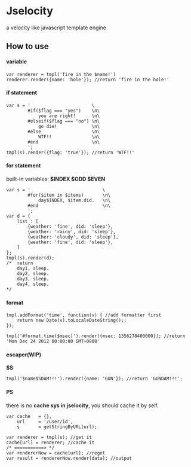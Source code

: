 Jselocity
=========

a velocity like javascript template engine

How to use
----------

#### variable ####
	var renderer = tmpl('fire in the $name!')
	renderer.render({name: 'hole'}); //return 'fire in the hole!'
	
#### if statement ####
	var s =	'						\
			#if($flag === "yes")	\n\
				you are right!		\n\
			#elseif($flag === "no")	\n\
				go die! 			\n\
			#else					\n\
				WTF!!				\n\
			#end					\n\
			';
	tmpl(s).render({flag: 'true'}); //return 'WTF!!'

#### for statement ####
built-in variables: **$INDEX $ODD $EVEN**

	var s = '							\
			#for($item in $items)		\n\
				day$INDEX, $item.did.	\n\
			#end						\n\
			';
	var d = {
		list : [
			{weather: 'fine', did: 'sleep'},
			{weather: 'rainy', did: 'sleep'},
			{weather: 'cloudy', did: 'sleep'},
			{weather: 'fine', did: 'sleep'},
		]
	};
	tmpl(s).render(d);
	/*	return
		day1, sleep.
		day2, sleep.
		day3, sleep.
		day4, sleep.
	*/
	
#### format ####
	tmpl.addFormat('time', function(v) { //add formatter first
		return new Date(v).toLocaleDateString();;
	});
	
	tmpl('#format.time($msec)').render({msec: 1356278400000}); //return 'Mon Dec 24 2012 00:00:00 GMT+0800'

#### escaper(WIP) ####
**$S**

	tmpl('$name$SDAM!!!').render({name: 'GUN'}); //return 'GUNDAM!!!';

#### PS ####
there is no **cache sys in jselocity**, you should cache it by self.

	var cache	= {},
		url 	= '/user/id',
		s		= getStringByURL(url);
		
	var renderer = tmpl(s); //get it
	cache[url] = renderer; //cache it
	/* ===========> */
	var rendererNow = cache[url]; //reget
	var result = rendererNow.render(data); //output
	